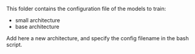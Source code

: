 This folder contains the configuration file of the models to train:

- small architecture
- base architecture

Add here a new architecture, and specify the config filename in the bash script.